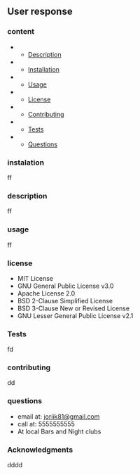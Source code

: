 ## User response

### content
- - [Description](#description)
- - [Installation](#installation)
- - [Usage](#usage)
- - [License](#license)
- - [Contributing](#contributing)
- - [Tests](#tests)
- - [Questions](#questions)

### instalation
ff


### description
ff


### usage
ff


### license
- MIT License
- GNU General Public License v3.0
- Apache License 2.0
- BSD 2-Clause Simplified License
- BSD 3-Clause New or Revised License
- GNU Lesser General Public License v2.1

### Tests
fd


### contributing
dd


### questions
- email at: jorjik81@gmail.com
- call at: 5555555555
- At local Bars and Night clubs 

### Acknowledgments
dddd


